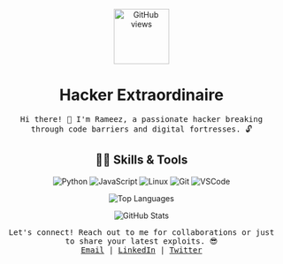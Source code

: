 <!-- Header -->
<p align="center">
  <a href="https://github.com/rameez2005"><img alt="GitHub views" src="https://komarev.com/ghpvc/?username=rameez2005&label=Profile+Views&color=blueviolet&style=plastic" width="100" /></a>
</p>

<h1 align="center">Hacker Extraordinaire</h1>

<!-- ASCII Art -->


<!-- Intro -->
<p align="center">
  <samp>
    Hi there! 👋 I'm Rameez, a passionate hacker breaking through code barriers and digital fortresses. 🔓
  </samp>
</p>

<!-- Code Skills -->
<h2 align="center">👨‍💻 Skills & Tools</h2>

<p align="center">
  <img src="https://img.shields.io/badge/-Python-3776AB?style=for-the-badge&logo=python&logoColor=white" alt="Python">
  <img src="https://img.shields.io/badge/-JavaScript-F7DF1E?style=for-the-badge&logo=javascript&logoColor=white" alt="JavaScript">
  <img src="https://img.shields.io/badge/-Linux-FCC624?style=for-the-badge&logo=linux&logoColor=white" alt="Linux">
  <img src="https://img.shields.io/badge/-Git-F05032?style=for-the-badge&logo=git&logoColor=white" alt="Git">
  <img src="https://img.shields.io/badge/-VSCode-007ACC?style=for-the-badge&logo=visual-studio-code&logoColor=white" alt="VSCode">
</p>

<!-- Stats -->
<p align="center">
  <img src="https://github-readme-stats.vercel.app/api/top-langs/?username=rameez2005&layout=compact&theme=radical" alt="Top Languages">
</p>

<p align="center">
  <img src="https://github-readme-stats.vercel.app/api?username=rameez2005&show_icons=true&theme=radical" alt="GitHub Stats">
</p>

<!-- Connect -->
<p align="center">
  <samp>
    Let's connect! Reach out to me for collaborations or just to share your latest exploits. 😎
    <br>
    <a href="mailto:rameez@example.com">Email</a> |
    <a href="https://linkedin.com/in/rameez2005">LinkedIn</a> |
    <a href="https://twitter.com/rameez2005">Twitter</a>
  </samp>
</p>
